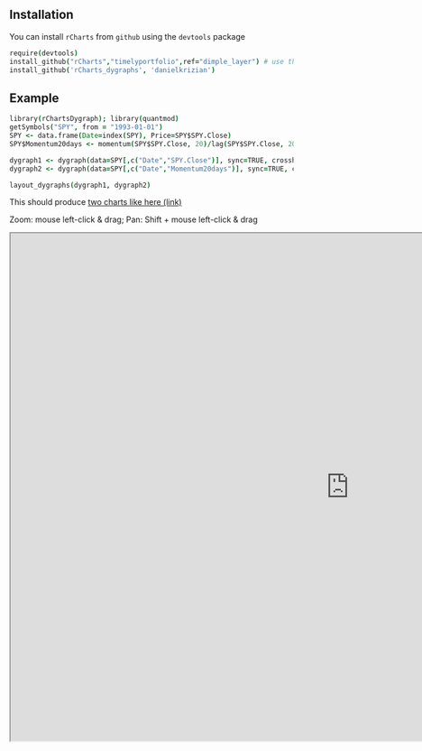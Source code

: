 ## Installation

You can install `rCharts` from `github` using the `devtools` package

```coffee
require(devtools)
install_github("rCharts","timelyportfolio",ref="dimple_layer") # use this specific branch with temp fix
install_github('rCharts_dygraphs', 'danielkrizian')
```

## Example 

```coffee
library(rChartsDygraph); library(quantmod)
getSymbols("SPY", from = "1993-01-01")
SPY <- data.frame(Date=index(SPY), Price=SPY$SPY.Close)
SPY$Momentum20days <- momentum(SPY$SPY.Close, 20)/lag(SPY$SPY.Close, 20)*100

dygraph1 <- dygraph(data=SPY[,c("Date","SPY.Close")], sync=TRUE, crosshair="vertical", legendFollow=TRUE, width=1000)
dygraph2 <- dygraph(data=SPY[,c("Date","Momentum20days")], sync=TRUE, crosshair="vertical", legendFollow=TRUE, width=1000, colors='grey')

layout_dygraphs(dygraph1, dygraph2)
```

This should produce [two charts like here (link)](http://rawgit.com/danielkrizian/rCharts_dygraphs/master/examples/multi-layout.html)

Zoom: mouse left-click & drag; Pan: Shift + mouse left-click & drag

<iframe src="http://rawgit.com/danielkrizian/rCharts_dygraphs/master/examples/multi-layout.html" style="width: 1200px; height: 900px;"/iframe>

